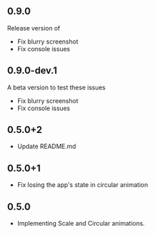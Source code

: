 ## 0.9.0

Release version of 

* Fix blurry screenshot
* Fix console issues

## 0.9.0-dev.1

A beta version to test these issues

* Fix blurry screenshot
* Fix console issues

## 0.5.0+2

* Update README.md


## 0.5.0+1

* Fix losing the app's state in circular animation


## 0.5.0

* Implementing Scale and Circular animations.
